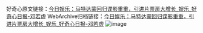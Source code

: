 好奇心原文链接：[今日娱乐：马特达蒙回归谍影重重，引进片票房大增长_娱乐_好奇心日报-邓若虚](https://www.qdaily.com/articles/5050.html)
WebArchive归档链接：[今日娱乐：马特达蒙回归谍影重重，引进片票房大增长_娱乐_好奇心日报-邓若虚](http://web.archive.org/web/20160529015224/http://www.qdaily.com:80/articles/5050.html)
![image](http://ww3.sinaimg.cn/large/007d5XDply1g3wcs5z9c4j30u02wv7wh)